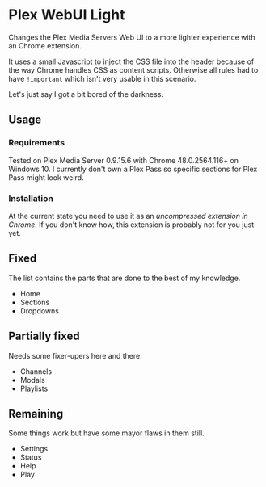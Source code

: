 # Plex WebUI Light

Changes the Plex Media Servers Web UI to a more lighter experience with an Chrome extension.

It uses a small Javascript to inject the CSS file into the header because of the way Chrome handles CSS as content scripts. Otherwise all rules had to have ``!important`` which isn't very usable in this scenario.

Let's just say I got a bit bored of the darkness.

## Usage

### Requirements

Tested on Plex Media Server 0.9.15.6 with Chrome 48.0.2564.116+ on Windows 10.
I currently don't own a Plex Pass so specific sections for Plex Pass might look weird.

### Installation

At the current state you need to use it as an *uncompressed extension in Chrome*. If you don't know how, this extension is probably not for you just yet.

## Fixed

The list contains the parts that are done to the best of my knowledge.

* Home
* Sections
* Dropdowns

## Partially fixed

Needs some fixer-upers here and there.

* Channels
* Modals
* Playlists

## Remaining

Some things work but have some mayor flaws in them still.

* Settings
* Status
* Help
* Play